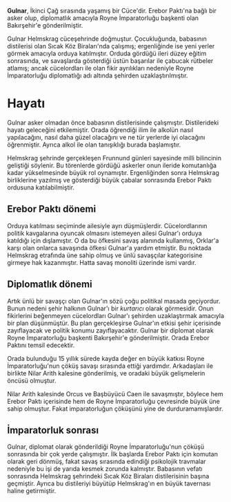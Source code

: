 **Gulnar**, İkinci Çağ sırasında yaşamış bir Cüce'dir. Erebor Paktı'na bağlı bir asker olup, diplomatlık amacıyla Royne İmparatorluğu başkenti olan Bakırşehir'e gönderilmiştir.

Gulnar Helmskrag cüceşehrinde doğmuştur. Çocukluğunda, babasının distilerisi olan Sıcak Köz Biraları'nda çalışmış; ergenliğinde ise yeni yerler görmek amacıyla orduya katılmıştır. Orduda gördüğü ileri düzey eğitim sonrasında, ve savaşlarda gösterdiği üstün başarılar ile çabucak rütbeler atlamış; ancak cücelordları ile olan fikir ayrılıkları nedeniyle Royne İmparatorluğu diplomatlığı adı altında şehirden uzaklaştırılmıştır.

# Hayatı
Gulnar asker olmadan önce babasının distilerisinde çalışmıştır. Distilerideki hayatı geleceğini etkilemiştir. Orada öğrendiği ilim ile alkolün nasıl yapılacağını, nasıl daha güzel olacağını ve ne tür yerlerde iyi olacağını öğrenmiştir. Ayrıca alkol ile olan tanışıklığı burada başlamıştır.

Helmskrag şehrinde gerçekleşen Frunnund günleri sayesinde milli bilincinin geliştiği söylenir. Bu törenlerde gördüğü askerler onun ileride komutanlığa kadar yükselmesinde büyük rol oynamıştır. Ergenliğinden sonra Helmskrag birliklerine yazılmış ve gösterdiği büyük çabalar sonrasında Erebor Paktı ordusuna katılabilmiştir.

## Erebor Paktı dönemi
Orduya katılması seçiminde ailesiyle ayrı düşmüşlerdir. Cücelordlarının politik kavgalarına oyuncak olmasını istemeyen ailesi Gulnar'ı orduya katıldığı için dışlamıştır. O da bu öfkesini savaş alanında kullanmış, Orklar'a karşı olan onlarca savaşında öfkesi Gulnar'a yardım etmiştir. Bu noktada Helmskrag etrafında üne sahip olmuş ve ünlü savaşçılar kategorisine girmeye hak kazanmıştır. Hatta savaş monoliti üzerinde ismi vardır.

## Diplomatlık dönemi
Artık ünlü bir savaşçı olan Gulnar'ın sözü çoğu politikal masada geçiyordur. Bunun nedeni şehir halkının Gulnar'ı bir *kurtarıcı* olarak görmesidir. Onun fikirlerini beğenmeyen cücelordları Gulnar'ı şehirden uzaklaştırmak amacıyla bir plan düşünmüştür. Bu plan gerçekleşirse Gulnar'ın etkisi şehir içerisinde zayıflayacak ve politik konumu zayıflayacaktır. Gulnar bir diplomat olarak Royne İmparatorluğu başkenti Bakırşehir'e gönderilmiştir. Orada Erebor Paktını temsil edecektir.

Orada bulunduğu 15 yıllık sürede kayda değer en büyük katkısı Royne İmparatorluğu'nun çöküş savaşı sırasında ettiği yardımdır. Arkadaşları ile birlikte Nilar Arith kalesine gönderilmiş, ve oradaki büyük gelişmelerin öncüsü olmuştur.

Nilar Arith kalesinde Orcus ve Başbüyücü Caen ile savaşmıştır, böylece hem Erebor Paktı içerisinde hem de Royne İmparatorluğu çevresinde büyük üne sahip olmuştur. Fakat imparatorluğun çöküşünü yine de durduramamışlardır.

## İmparatorluk sonrası
Gulnar, diplomat olarak gönderildiği Royne İmparatorluğu'nun çöküşü sonrasında bir çok yerde çalışmıştır. İlk başlarda Erebor Paktı için komutan olarak geri dönmüş, fakat savaş sırasında edindiği psikolojik travmalar nedeniyle bu işi de yarıda kesmek zorunda kalmıştır. Babasının vefatı sonrasında Helmskrag şehrindeki Sıcak Köz Biraları distilerisinin başına geçmiştir. Ayrıca bu distileriyi büyütüp Helmskrag'ın en büyük tavernası haline getirmiştir.